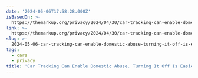 ```yaml
---
date: '2024-05-06T17:58:28.000Z'
isBasedOn: >-
  https://themarkup.org/privacy/2024/04/30/car-tracking-can-enable-domestic-abuse-turning-it-off-is-easier-said-than-done
link: >-
  https://themarkup.org/privacy/2024/04/30/car-tracking-can-enable-domestic-abuse-turning-it-off-is-easier-said-than-done
slug: >-
  2024-05-06-car-tracking-can-enable-domestic-abuse-turning-it-off-is-easier-said-than
tags:
  - cars
  - privacy
title: 'Car Tracking Can Enable Domestic Abuse. Turning It Off Is Easier Said Than '
---
```


